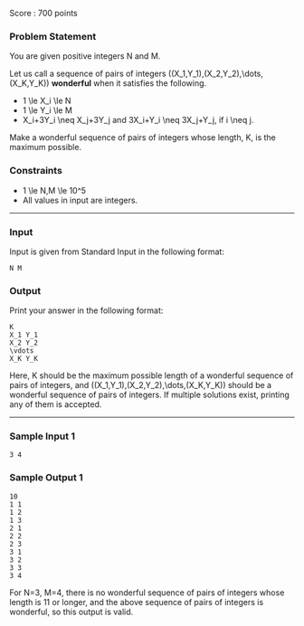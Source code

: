 Score : 700 points

### Problem Statement

You are given positive integers N and M.

Let us call a sequence of pairs of integers ((X\_1,Y\_1),(X\_2,Y\_2),\dots,(X\_K,Y\_K)) **wonderful** when it satisfies the following.

* 1 \le X\_i \le N
* 1 \le Y\_i \le M
* X\_i+3Y\_i \neq X\_j+3Y\_j and 3X\_i+Y\_i \neq 3X\_j+Y\_j, if i \neq j.

Make a wonderful sequence of pairs of integers whose length, K, is the maximum possible.

### Constraints

* 1 \le N,M \le 10^5
* All values in input are integers.

---

### Input

Input is given from Standard Input in the following format:

```
N M
```

### Output

Print your answer in the following format:

```
K
X_1 Y_1
X_2 Y_2
\vdots
X_K Y_K
```

Here, K should be the maximum possible length of a wonderful sequence of pairs of integers, and ((X\_1,Y\_1),(X\_2,Y\_2),\dots,(X\_K,Y\_K)) should be a wonderful sequence of pairs of integers.
If multiple solutions exist, printing any of them is accepted.

---

### Sample Input 1

```
3 4
```

### Sample Output 1

```
10
1 1
1 2
1 3
2 1
2 2
2 3
3 1
3 2
3 3
3 4
```

For N=3, M=4, there is no wonderful sequence of pairs of integers whose length is 11 or longer, and the above sequence of pairs of integers is wonderful, so this output is valid.
